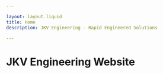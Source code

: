 ```yaml
---

layout: layout.liquid
title: Home
description: JKV Engineering - Rapid Engineered Solutions

---
```


# JKV Engineering Website